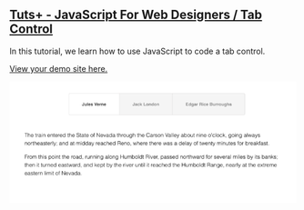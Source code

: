 ## [Tuts+ - JavaScript For Web Designers / Tab Control](https://webdesign.tutsplus.com/courses/javascript-for-web-designers)

In this tutorial, we learn how to use JavaScript to code a tab control.

[View your demo site here.](https://webdevtuts.github.io/tab_control/)

![Preview](screenshot.png)
